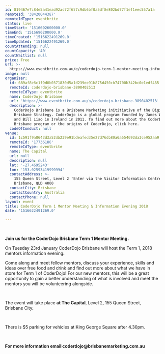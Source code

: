 ```yaml
---
id: 819467e7c84e5a41ead92ac72f657c9db6bf0a5df8e802bd77f1ef1eec557a1a
remoteId: '38420044387'
remoteIdType: eventbrite
status: live
timeStart: '1516692600000.0'
timeEnd: '1516696200000.0'
timeCreated: '1516622491269.0'
timeUpdated: '1516622491269.0'
countAttending: null
countCapacity: '40'
countWaitlist: null
price: Free
url: >-
  https://www.eventbrite.com.au/e/coderdojo-term-1-mentor-meeting-information-evening-2018-tickets-38420044387?aff=ebapi
image: null
organizer:
  id: 689af8e6c1f9d0b0371830d5a1d239ee91b875d450cb74700b342bc0e1edf435
  remoteId: coderdojo-brisbane-3890402513
  remoteIdType: eventbrite
  name: CoderDojo Brisbane
  url: 'https://www.eventbrite.com.au/o/coderdojo-brisbane-3890402513'
  description: >-
    CoderDojo Brisbane is a Brisbane Marketing inititiative of the Digital
    Brisbane Strategy. CoderDojo is a global program founded by James Whelton
    and Bill Liao in Ireland in 2011. To find out more about the CoderDojo
    Brisbane program or the origins of CoderDojo, click here.
  codeOfConduct: null
venue:
  id: 1c591f9a8643d3a52db239e91bdeafed35e27d76db80a6a554693da3ce952aa9
  remoteId: '17736186'
  remoteIdType: eventbrite
  name: The Capital
  url: null
  description: null
  lat: '-27.4695243'
  lon: '153.02593419999994'
  contactAddress: >-
    155 Queen Street, Level 2 'Enter via the Visitor Information Centre',
    Brisbane, QLD 4000
  contactCity: Brisbane
  contactCountry: Australia
  contactPhone: null
layout: event
title: CoderDojo Term 1 Mentor Meeting & Information Evening 2018
date: '1516622491269.0'

---
```

<P><STRONG><SPAN> <IMG ALT="" SRC="https://cdn.evbuc.com/eventlogos/60602417/coderdojobrisbanelogosmall.jpg"></SPAN></STRONG></P>
<P><STRONG><SPAN><SPAN>Join us for the CoderDojo Brisbane Term 1 Mentor Meeting.</SPAN></SPAN></STRONG><BR></P>
<P><SPAN>On Tuesday 23rd January CoderDojo Brisbane will host the Term 1, 2018 mentors information evening. </SPAN><BR></P>
<P><SPAN>Come along and meet fellow mentors, discuss your experience, skills and ideas over free food and drink and find out more about what we have in store for Term 1 of CoderDojo! For our new mentors, this will be a great opportunity to gain a better understanding of what is involved and meet the mentors you will be volunteering alongside. </SPAN><BR></P>
<P> </P>
<P><SPAN>The event will take place </SPAN><STRONG>at The Capital</STRONG><SPAN>, Level 2, 155 Queen Street, Brisbane City.</SPAN></P>
<P> </P>
<P><SPAN>There is $5 parking for vehicles at King George Square after 4.30pm. </SPAN><BR></P>
<P> </P>
<P><SPAN><STRONG>For more information email coderdojo@brisbanemarketing.com.au</STRONG></SPAN></P>
<P><IMG ALT="" SRC="https://cdn.evbuc.com/eventlogos/60602417/dbbmlogo.png"></P>
